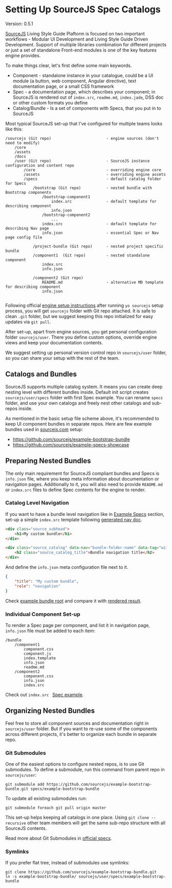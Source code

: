 # Setting Up SourceJS Spec Catalogs

Version: 0.5.1

[SourceJS](http://sourcejs.com) Living Style Guide Plaftorm is focused on two important workflows - Modular UI Development and Living Style Guide Driven Development. Support of multiple libraries combination for different projects or just a set of standalone Front-end modules is one of the key features engine provides.

To make things clear, let's first define some main keywords.

* Component - standalone instance in your catalogue, could be a UI module (a button, web component, Angular directive), text documentation page, or a small CSS framework
* Spec - a documentation page, which describes your component; in SourceJS is rendered out of `index.src`, `readme.md`, `index.jade`, DSS doc or other custom formats you define
* Catalog/Bundle - Is a set of components with Specs, that you put in to SourceJS

Most typical SourceJS set-up that I've configured for multiple teams looks like this:

```
/sourcejs (Git repo)						- engine sources (don't need to modify)
	/core									
	/assets
	/docs
	/user (Git repo)	 					- SourceJS instance configuration and content repo
		/core								- overriding engine core
		/assets								- overriding engine assets
		/specs								- default catalog folder for Specs 
			/bootstrap (Git repo)			- nested bundle with Bootstrap components
				/bootstrap-component1
					index.src				- default template for describing component
					info.json	
				/bootstrap-component2
					...
				index.src					- default template for describing Nav page
				info.json					- essential Spec or Nav page config file
				
			/project-bundle (Git repo)		- nested project specific bundle
			/component1	 (Git repo)			- nested standalone component
				index.src					
				info.json					
				
			/component2 (Git repo)
				README.md					- alternative MD template for describing component
				info.json					
		
```

Following official [engine setup instructions](http://sourcejs.com/docs/base/#install) after running `yo sourcejs` setup process, you will get `sourcejs` folder with Git repo attached. It is safe to clean `.git` folder, but we suggest keeping this repo initialized for easy updates via `git pull`.

After set-up, apart from engine sources, you get personal configuration folder `sourcejs/user`. There you define custom options, override engine views and keep your documentation contents.

We suggest setting up personal version control repo in `sourcejs/user` folder, so you can share your setup with the rest of the team.

## Catalogs and Bundles

SourceJS supports multiple catalog system. It means you can create deep nesting level with different bundles inside. Default init script creates `sourcejs/user/specs` folder with first Spec example. You can rename `specs` folder, and use your own catalogs and freely nest other catalogs and sub-repos inside.

As mentioned in the basic setup file scheme above, it's recommended to keep UI component bundles in separate repos. Here are few example bundles used in [sourcejs.com](https://github.com/sourcejs/sourcejs.com) setup:

* https://github.com/sourcejs/example-bootstrap-bundle
* https://github.com/sourcejs/example-specs-showcase

## Preparing Nested Bundles

The only main requirement for SourceJS compliant bundles and Specs is `info.json` file, where you keep meta information about documentation or navigation pages. Additionally to it, you will also need to provide `README.md` or `index.src` files to define Spec contents for the engine to render.

### Catalog Level Navigation

If you want to have a bundle level navigation like in [Example Specs](http://sourcejs.com/specs/examples/) section, set-up a simple `index.src` template following [generated nav doc](http://sourcejs.com/docs/data-nav/).

```html
<div class="source_subhead">
    <h1>My custom bundle</h1>
</div>

<div class="source_catalog" data-nav="bundle-folder-name" data-tag="without-tag">
    <h2 class="source_catalog_title">Bundle navigation title</h2>
</div>
```

And define the `info.json` meta configuration file next to it.

```json
{
    "title": "My custom bundle",
    "role": "navigation"
}
```

Check [example bundle root](https://github.com/sourcejs/example-specs-showcase) and compare it with [rendered result](http://sourcejs.com/specs/examples/).

### Individual Component Set-up

To render a Spec page per component, and list it in navigation page, `info.json` file must be added to each item:

```
/bundle
	/component1
		component.css
		component.js
		index.template
		info.json
		readme.md
	/component2
		component.css
		info.json
		index.src
```
Check out  `index.src ` [Spec example](https://github.com/sourcejs/example-specs-showcase/tree/master/default).

## Organizing Nested Bundles

Feel free to store all component sources and documentation right in `sourcejs/user` folder. But if you want to re-use some of the components across different projects, it's better to organize each bundle in separate repo.

### Git Submodules

One of the easiest options to configure nested repos, is to use Git submodules. To define a submodule, run this command from parent repo in `sourcejs/user`:

```
git submodule add https://github.com/sourcejs/example-bootstrap-bundle.git specs/example-bootstrap-bundle
```

To update all existing submodules run:

```
git submodule foreach git pull origin master
```

This set-up helps keeping all catalogs in one place. Using `git clone --recursive` other team members will get the same sub-repo structure with all SourceJS contents.

Read more about Git Submodules in [official specs](http://git-scm.com/docs/git-submodule).

### Symlinks

If you prefer flat tree, instead of submodules use symlinks:

```
git clone https://github.com/sourcejs/example-bootstrap-bundle.git
ln -s example-bootstrap-bundle/ sourcejs/user/specs/example-bootstrap-bundle
``` 